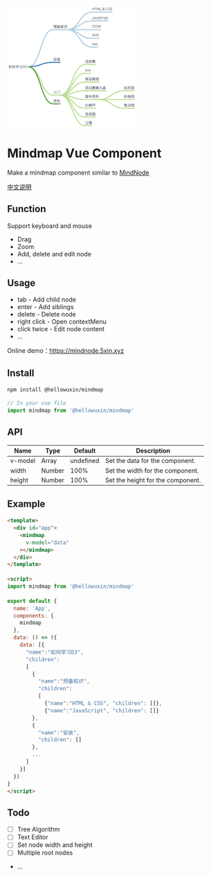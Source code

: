<img src="./public/mindmap.png" width="300"/>

# Mindmap Vue Component

Make a mindmap component similar to [MindNode](https://mindnode.com)

[中文说明](./README.cn.md)

## Function

Support keyboard and mouse

- Drag
- Zoom
- Add, delete and edit node
- ...

## Usage

- tab - Add child node
- enter - Add siblings
- delete - Delete node
- right click - Open contextMenu
- click twice - Edit node content
- ...

Online demo：<https://mindnode.5xin.xyz>

## Install

```sh
npm install @hellowuxin/mindmap
```

```js
// In your vue file
import mindmap from '@hellowuxin/mindmap'
```

## API

| Name    | Type   | Default   | Description    |
| ---     | ---    | ---       | ---            |
| v-model | Array  | undefined | Set the data for the component.   |
| width   | Number | 100%      | Set the width for the component.  |
| height  | Number | 100%      | Set the height for the component. |

## Example

```html
<template>
  <div id="app">
    <mindmap
      v-model="data"
    ></mindmap>
  </div>
</template>

<script>
import mindmap from '@hellowuxin/mindmap'

export default {
  name: 'App',
  components: {
    mindmap
  },
  data: () => ({
    data: [{
      "name":"如何学习D3",
      "children":
      [
        {
          "name":"预备知识",
          "children":
          [
            {"name":"HTML & CSS", "children": []},
            {"name":"JavaScript", "children": []}
        },
        {
          "name":"安装",
          "children": []
        },
        ...
      ]
    }]
  })
}
</script>
```

## Todo

- [ ] Tree Algorithm
- [ ] Text Editor
- [ ] Set node width and height
- [ ] Multiple root nodes
- ...
